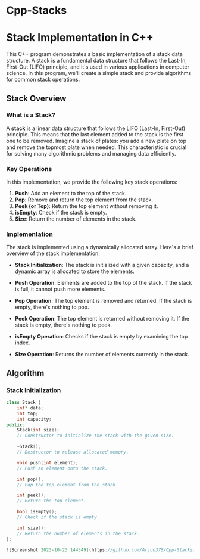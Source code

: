 # Cpp-Stacks

# Stack Implementation in C++

This C++ program demonstrates a basic implementation of a stack data structure. A stack is a fundamental data structure that follows the Last-In, First-Out (LIFO) principle, and it's used in various applications in computer science. In this program, we'll create a simple stack and provide algorithms for common stack operations.

## Stack Overview

### What is a Stack?

A **stack** is a linear data structure that follows the LIFO (Last-In, First-Out) principle. This means that the last element added to the stack is the first one to be removed. Imagine a stack of plates: you add a new plate on top and remove the topmost plate when needed. This characteristic is crucial for solving many algorithmic problems and managing data efficiently.

### Key Operations

In this implementation, we provide the following key stack operations:

1. **Push**: Add an element to the top of the stack.
2. **Pop**: Remove and return the top element from the stack.
3. **Peek (or Top)**: Return the top element without removing it.
4. **isEmpty**: Check if the stack is empty.
5. **Size**: Return the number of elements in the stack.

### Implementation

The stack is implemented using a dynamically allocated array. Here's a brief overview of the stack implementation:

- **Stack Initialization**: The stack is initialized with a given capacity, and a dynamic array is allocated to store the elements.

- **Push Operation**: Elements are added to the top of the stack. If the stack is full, it cannot push more elements.

- **Pop Operation**: The top element is removed and returned. If the stack is empty, there's nothing to pop.

- **Peek Operation**: The top element is returned without removing it. If the stack is empty, there's nothing to peek.

- **isEmpty Operation**: Checks if the stack is empty by examining the top index.

- **Size Operation**: Returns the number of elements currently in the stack.

## Algorithm

### Stack Initialization

```cpp
class Stack {
    int* data;
    int top;
    int capacity;
public:
    Stack(int size);
    // Constructor to initialize the stack with the given size.

    ~Stack();
    // Destructor to release allocated memory.

    void push(int element);
    // Push an element onto the stack.

    int pop();
    // Pop the top element from the stack.

    int peek();
    // Return the top element.

    bool isEmpty();
    // Check if the stack is empty.

    int size();
    // Return the number of elements in the stack.
};

![Screenshot 2023-10-23 144549](https://github.com/Arjun378/Cpp-Stacks/assets/74441883/2df5aa9c-b418-4d2c-a493-3f05bf7d5129)


